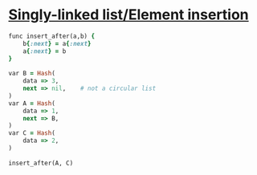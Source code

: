 [1]: https://rosettacode.org/wiki/Singly-linked_list/Element_insertion

# [Singly-linked list/Element insertion][1]

```ruby
func insert_after(a,b) {
    b{:next} = a{:next}
    a{:next} = b
}
 
var B = Hash(
    data => 3,
    next => nil,    # not a circular list
)
var A = Hash(
    data => 1,
    next => B,
)
var C = Hash(
    data => 2,
)
 
insert_after(A, C)
```
